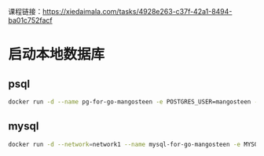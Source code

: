 课程链接：https://xiedaimala.com/tasks/4928e263-c37f-42a1-8494-ba01c752facf

# 启动本地数据库

## psql

```bash
docker run -d --name pg-for-go-mangosteen -e POSTGRES_USER=mangosteen -e POSTGRES_PASSWORD=123456 -e POSTGRES_DB=mangosteen_dev -e PGDATA=/var/lib/postgresql/data/pgdata -v pg-go-mangosteen-data:/var/lib/postgresql/data --network=network1 postgres:14
```

## mysql

```bash
docker run -d --network=network1 --name mysql-for-go-mangosteen -e MYSQL_DATABASE=mangosteen_dev -e MYSQL_USER=mangosteen -e MYSQL_PASSWORD=123456 -e MYSQL_ROOT_PASSWORD=123456 -v mysql-go-mangosteen-data:/var/lib/mysql mysql:8 --character-set-server=utf8mb4 --collation-server=utf8mb4_unicode_ci
```
